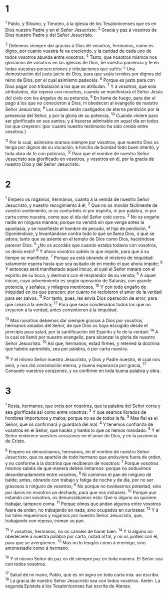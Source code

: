 # 1 
<sup>1</sup> Pablo, y Silvano, y Timoteo, á la iglesia de los Tesalonicenses que es en Dios nuestro Padre y en el Señor Jesucristo: <sup>2</sup> Gracia y paz á vosotros de Dios nuestro Padre y del Señor Jesucristo. 

<sup>3</sup> Debemos siempre dar gracias á Dios de vosotros, hermanos, como es digno, por cuanto vuestra fe va creciendo, y la caridad de cada uno de todos vosotros abunda entre vosotros; <sup>4</sup> Tanto, que nosotros mismos nos gloriamos de vosotros en las iglesias de Dios, de vuestra paciencia y fe en todas vuestras persecuciones y tribulaciones que sufrís: <sup>5</sup> Una demostración del justo juicio de Dios, para que seáis tenidos por dignos del reino de Dios, por el cual asimismo padecéis. <sup>6</sup> Porque es justo para con Dios pagar con tribulación á los que os atribulan. <sup>7</sup> Y á vosotros, que sois atribulados, dar reposo con nosotros, cuando se manifestará el Señor Jesús del cielo con los ángeles de su potencia, <sup>8</sup> En llama de fuego, para dar el pago á los que no conocieron á Dios, ni obedecen al evangelio de nuestro Señor Jesucristo; <sup>9</sup> Los cuales serán castigados de eterna perdición por la presencia del Señor, y por la gloria de su potencia, <sup>10</sup> Cuando viniere para ser glorificado en sus santos, y á hacerse admirable en aquel día en todos los que creyeron: (por cuanto nuestro testimonio ha sido creído entre vosotros.) 

<sup>11</sup> Por lo cual, asimismo oramos siempre por vosotros, que nuestro Dios os tenga por dignos de su vocación, é hincha de bondad todo buen intento, y toda obra de fe con potencia, <sup>12</sup> Para que el nombre de nuestro Señor Jesucristo sea glorificado en vosotros, y vosotros en él, por la gracia de nuestro Dios y del Señor Jesucristo. 

# 2 
<sup>1</sup> Empero os rogamos, hermanos, cuanto á la venida de nuestro Señor Jesucristo, y nuestro recogimiento á él, <sup>2</sup> Que no os mováis fácilmente de vuestro sentimiento, ni os conturbéis ni por espíritu, ni por palabra, ni por carta como nuestra, como que el día del Señor esté cerca. <sup>3</sup> No os engañe nadie en ninguna manera; porque no vendrá sin que venga antes la apostasía, y se manifieste el hombre de pecado, el hijo de perdición, <sup>4</sup> Oponiéndose, y levantándose contra todo lo que se llama Dios, ó que se adora; tanto que se asiente en el templo de Dios como Dios, haciéndose parecer Dios. <sup>5</sup> ¿No os acordáis que cuando estaba todavía con vosotros, os decía esto? <sup>6</sup> Y ahora vosotros sabéis lo que impide, para que á su tiempo se manifieste. <sup>7</sup> Porque ya está obrando el misterio de iniquidad: solamente espera hasta que sea quitado de en medio el que ahora impide; <sup>8</sup> Y entonces será manifestado aquel inicuo, al cual el Señor matará con el espíritu de su boca, y destruirá con el resplandor de su venida; <sup>9</sup> A aquel inicuo, cuyo advenimiento es según operación de Satanás, con grande potencia, y señales, y milagros mentirosos, <sup>10</sup> Y con todo engaño de iniquidad en los que perecen; por cuanto no recibieron el amor de la verdad para ser salvos. <sup>11</sup> Por tanto, pues, les envía Dios operación de error, para que crean á la mentira; <sup>12</sup> Para que sean condenados todos los que no creyeron á la verdad, antes consintieron á la iniquidad. 

<sup>13</sup> Mas nosotros debemos dar siempre gracias á Dios por vosotros, hermanos amados del Señor, de que Dios os haya escogido desde el principio para salud, por la santificación del Espíritu y fe de la verdad: <sup>14</sup> A lo cual os llamó por nuestro evangelio, para alcanzar la gloria de nuestro Señor Jesucristo. <sup>15</sup> Así que, hermanos, estad firmes, y retened la doctrina que habéis aprendido, sea por palabra, ó por carta nuestra. 

<sup>16</sup> Y el mismo Señor nuestro Jesucristo, y Dios y Padre nuestro, el cual nos amó, y nos dió consolación eterna, y buena esperanza por gracia, <sup>17</sup> Consuele vuestros corazones, y os confirme en toda buena palabra y obra. 

# 3 
<sup>1</sup> Resta, hermanos, que oréis por nosotros, que la palabra del Señor corra y sea glorificada así como entre vosotros: <sup>2</sup> Y que seamos librados de hombres importunos y malos; porque no es de todos la fe. <sup>3</sup> Mas fiel es el Señor, que os confirmará y guardará del mal. <sup>4</sup> Y tenemos confianza de vosotros en el Señor, que hacéis y haréis lo que os hemos mandado. <sup>5</sup> Y el Señor enderece vuestros corazones en el amor de Dios, y en la paciencia de Cristo. 

<sup>6</sup> Empero os denunciamos, hermanos, en el nombre de nuestro Señor Jesucristo, que os apartéis de todo hermano que anduviere fuera de orden, y no conforme á la doctrina que recibieron de nosotros: <sup>7</sup> Porque vosotros mismos sabéis de qué manera debéis imitarnos: porque no anduvimos desordenadamente entre vosotros, <sup>8</sup> Ni comimos el pan de ninguno de balde; antes, obrando con trabajo y fatiga de noche y de día, por no ser gravosos á ninguno de vosotros; <sup>9</sup> No porque no tuviésemos potestad, sino por daros en nosotros un dechado, para que nos imitaseis. <sup>10</sup> Porque aun estando con vosotros, os denunciábamos esto: Que si alguno no quisiere trabajar, tampoco coma. <sup>11</sup> Porque oímos que andan algunos entre vosotros fuera de orden, no trabajando en nada, sino ocupados en curiosear. <sup>12</sup> Y á los tales requerimos y rogamos por nuestro Señor Jesucristo, que, trabajando con reposo, coman su pan. 

<sup>13</sup> Y vosotros, hermanos, no os canséis de hacer bien. <sup>14</sup> Y si alguno no obedeciere á nuestra palabra por carta, notad al tal, y no os juntéis con él, para que se avergüence. <sup>15</sup> Mas no lo tengáis como á enemigo, sino amonestadle como á hermano. 

<sup>16</sup> Y el mismo Señor de paz os dé siempre paz en toda manera. El Señor sea con todos vosotros. 

<sup>17</sup> Salud de mi mano, Pablo, que es mi signo en toda carta mía: así escribo. <sup>18</sup> La gracia de nuestro Señor Jesucristo sea con todos vosotros. Amén. La segunda Epístola á los Tesalonicenses fué escrita de Atenas. 